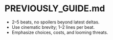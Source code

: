 # PREVIOUSLY_GUIDE.md
- 2–5 beats, no spoilers beyond latest deltas.
- Use cinematic brevity; 1–2 lines per beat.
- Emphasize choices, costs, and looming threats.
